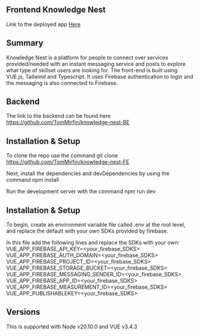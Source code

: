 ## Frontend Knowledge Nest

Link to the deployed app [Here](https://knowledge-nest.vercel.app/)

## Summary

Knowledge Nest is a platform for people to connect over services provided/needed with an instant messaging service and posts to explore what type of skillset users are looking for. The front-end is built using VUE.js, Tailwind and Typescript. It uses Firebase authentication to login and the messaging is also connected to Firebase.

## Backend

The link to the backend can be found here https://github.com/TomMirfin/knowledge-nest-BE

## Installation & Setup

To clone the repo use the command git clone https://github.com/TomMirfin/knowledge-nest-FE

Next, install the dependencies and devDependencies by using the command npm install

Run the development server with the command npm run dev

## Installation & Setup

To begin, create an environment variable file called .env at the root level, and replace the default with your own SDKs provided by firebase.

In this file add the following lines and replace the SDKs with your own:
VUE_APP_FIREBASE_API_KEY=<your_firebase_SDKS>
VUE_APP_FIREBASE_AUTH_DOMAIN=<your_firebase_SDKS>
VUE_APP_FIREBASE_PROJECT_ID=<your_firebase_SDKS>
VUE_APP_FIREBASE_STORAGE_BUCKET=<your_firebase_SDKS>
VUE_APP_FIREBASE_MESSAGING_SENDER_ID=<your_firebase_SDKS>
VUE_APP_FIREBASE_APP_ID=<your_firebase_SDKS>
VUE_APP_FIREBASE_MEASUREMENT_ID=<your_firebase_SDKS>
VUE_APP_PUBLISHABLEKEY=<your_firebase_SDKS>

## Versions

This is supported with Node v20.10.0 and VUE v3.4.3
